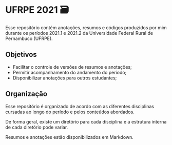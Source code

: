 # UFRPE 2021 🗃️

Esse repositório contém anotações, resumos e códigos produzidos por mim durante os períodos 2021.1 e 2021.2 da Universidade Federal Rural de Pernambuco (UFRPE).

## Objetivos

- Facilitar o controle de versões de resumos e anotações;
- Permitir acompanhamento do andamento do período;
- Disponibilizar anotações para outros estudantes;

## Organização

Esse repositório é organizado de acordo com as diferentes disciplinas cursadas ao longo do período e pelos conteúdos abordados.

De forma geral, existe um diretório para cada disciplina e a estrutura interna de cada diretório pode variar. 

Resumos e anotações estão disponibilizados em Markdown.
